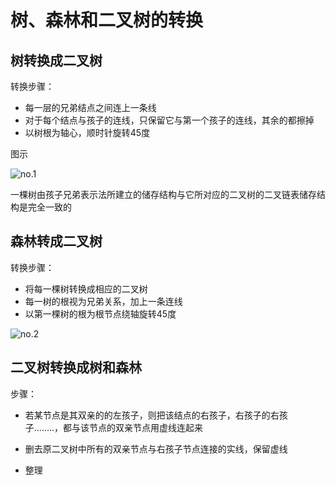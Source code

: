 # 树、森林和二叉树的转换

## 树转换成二叉树

转换步骤：

- 每一层的兄弟结点之间连上一条线
- 对于每个结点与孩子的连线，只保留它与第一个孩子的连线，其余的都擦掉
- 以树根为轴心，顺时针旋转45度

图示

![no.1](https://images-1302683597.cos.ap-nanjing.myqcloud.com/images/StudyNotes/Algorithm/images_20220327210135.png)

一棵树由孩子兄弟表示法所建立的储存结构与它所对应的二叉树的二叉链表储存结构是完全一致的

## 森林转成二叉树

转换步骤：

- 将每一棵树转换成相应的二叉树
- 每一树的根视为兄弟关系，加上一条连线
- 以第一棵树的根为根节点绕轴旋转45度

![no.2](https://images-1302683597.cos.ap-nanjing.myqcloud.com/images/StudyNotes/Algorithm/images_20220327210146.png)

## 二叉树转换成树和森林

步骤：

- 若某节点是其双亲的的左孩子，则把该结点的右孩子，右孩子的右孩子……..，都与该节点的双亲节点用虚线连起来

- 删去原二叉树中所有的双亲节点与右孩子节点连接的实线，保留虚线

- 整理
